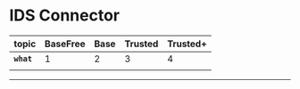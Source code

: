 # IDS Connector

|**topic**| BaseFree | Base | Trusted | Trusted+ 
|:---|:---|:---|:---|:---|
|**`what`**| 1 | 2 | 3 | 4
|||||


---
